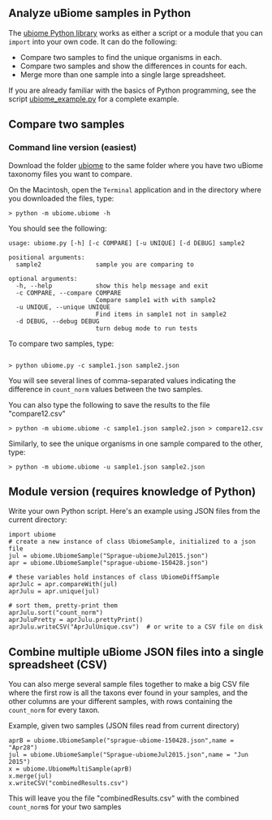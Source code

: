 ## Analyze uBiome samples in Python


The [ubiome Python library](../ubiome) works as either a script or a module that you can `import` into your own code. It can do the following:

* Compare two samples to find the unique organisms in each.
* Compare two samples and show the differences in counts for each.
* Merge more than one sample into a single large spreadsheet.

If you are already familiar with the basics of Python programming, see the script [ubiome_example.py](ubiome_example.py) for a complete example.


## Compare two samples


### Command line version (easiest)

Download the folder [ubiome](../ubiome) to the same folder where you have two uBiome taxonomy files you want to compare.

On the Macintosh, open the ```Terminal``` application and in the directory where you downloaded the files, type:

```
> python -m ubiome.ubiome -h
```
You should see the following:

```
usage: ubiome.py [-h] [-c COMPARE] [-u UNIQUE] [-d DEBUG] sample2

positional arguments:
  sample2               sample you are comparing to

optional arguments:
  -h, --help            show this help message and exit
  -c COMPARE, --compare COMPARE
                        Compare sample1 with with sample2
  -u UNIQUE, --unique UNIQUE
                        Find items in sample1 not in sample2
  -d DEBUG, --debug DEBUG
                        turn debug mode to run tests

```                      

To compare two samples, type:

```

> python ubiome.py -c sample1.json sample2.json
```

You will see several lines of comma-separated values indicating the difference in `count_norm` values between the two samples.

You can also type the following to save the results to the file "compare12.csv"

```
> python -m ubiome.ubiome -c sample1.json sample2.json > compare12.csv
```

Similarly, to see the unique organisms in one sample compared to the other, type:

```
> python -m ubiome.ubiome -u sample1.json sample2.json

```

## Module version (requires knowledge of Python)

Write your own Python script. Here's an example using JSON files from the current directory:

	import ubiome
	# create a new instance of class UbiomeSample, initialized to a json file
	jul = ubiome.UbiomeSample("Sprague-ubiomeJul2015.json")
	apr = ubiome.UbiomeSample("sprague-ubiome-150428.json")

	# these variables hold instances of class UbiomeDiffSample
	aprJulc = apr.compareWith(jul)
	aprJulu = apr.unique(jul)

	# sort them, pretty-print them
	aprJulu.sort("count_norm")
	aprJuluPretty = aprJulu.prettyPrint() 
	aprJulu.writeCSV("AprJulUnique.csv")  # or write to a CSV file on disk

## Combine multiple uBiome JSON files into a single spreadsheet (CSV)
You can also merge several sample files together to make a big CSV file where the
first row is all the taxons ever found in your samples, and the other columns are your different samples, with rows containing the `count_norm` for every taxon.


Example, given two samples (JSON files read from current directory)

	aprB = ubiome.UbiomeSample("sprague-ubiome-150428.json",name = "Apr28")
    jul = ubiome.UbiomeSample("Sprague-ubiomeJul2015.json",name = "Jun 2015")
    x = ubiome.UbiomeMultiSample(aprB)
    x.merge(jul)
    x.writeCSV("combinedResults.csv")
    
This will leave you the file "combinedResults.csv" with the combined `count_norm`s for your two samples





